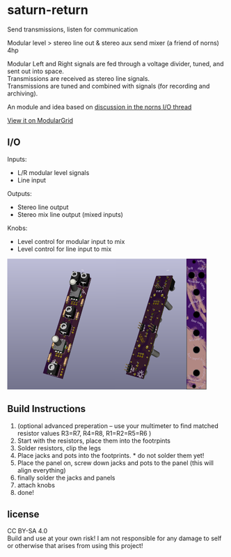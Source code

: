 # saturn-return
Send transmissions, listen for communication

Modular level > stereo line out &amp; stereo aux send mixer (a friend of norns)
4hp

Modular Left and Right signals are fed through a voltage divider, tuned, and sent out into space.      
Transmissions are received as stereo line signals.     
Transmissions are tuned and combined with signals (for recording and archiving).    

An module and idea based on [discussion in the norns I/O thread](https://llllllll.co/t/norns-audio-in-out-specs/30256/37?u=bmoren)

[View it on ModularGrid](https://www.modulargrid.net/e/other-unknown-saturn-return)

## I/O

Inputs:
+ L/R modular level signals
+ Line input

Outputs: 
+ Stereo line output
+ Stereo mix line output (mixed inputs)

Knobs:
+ Level control for modular input to mix
+ Level control for line input to mix

<img src="pcb1.png" height="300px"><img src="pcb2.png" height="300px"><img src="panel.png" height="300px">

## Build Instructions
1. (optional advanced preperation – use your multimeter to find matched resistor values R3=R7, R4=R8, R1=R2=R5=R6 )
1. Start with the resistors, place them into the footrpints
1. Solder resistors, clip the legs
1. Place jacks and pots into the footprints. * do not solder them yet!
1. Place the panel on, screw down jacks and pots to the panel (this will align everything)
1. finally solder the jacks and panels
1. attach knobs
1. done!

## license 

CC BY-SA 4.0     
Build and use at your own risk! I am not responsible for any damage to self or otherwise that arises from using this project!
